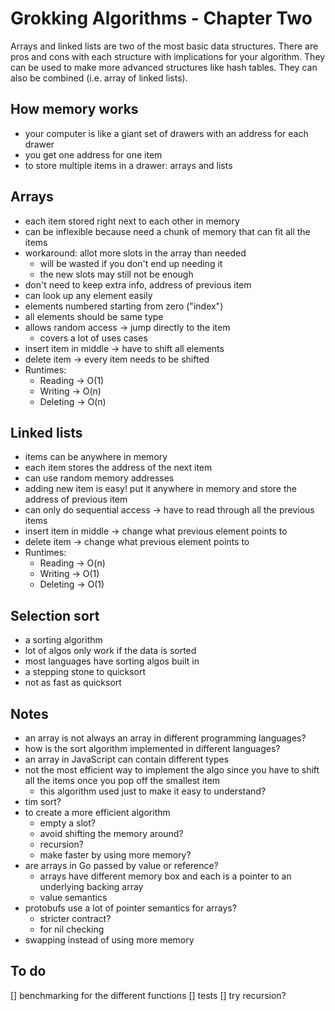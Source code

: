 # Grokking Algorithms - Chapter Two

Arrays and linked lists are two of the most basic data structures.  There are pros and cons with each structure with implications for your algorithm.  They can be used to make more advanced structures like hash tables. They can also be combined (i.e. array of linked lists).

## How memory works
- your computer is like a giant set of drawers with an address for each drawer
- you get one address for one item 
- to store multiple items in a drawer: arrays and lists

## Arrays
- each item stored right next to each other in memory
- can be inflexible because need a chunk of memory that can fit all the items
- workaround: allot more slots in the array than needed
    - will be wasted if you don't end up needing it
    - the new slots may still not be enough
- don't need to keep extra info, address of previous item
- can look up any element easily
- elements numbered starting from zero ("index")
- all elements should be same type
- allows random access -> jump directly to the item
    - covers a lot of uses cases 
- insert item in middle -> have to shift all elements
- delete item -> every item needs to be shifted
- Runtimes:
    - Reading -> O(1)
    - Writing -> O(n)
    - Deleting -> O(n)

## Linked lists
- items can be anywhere in memory
- each item stores the address of the next item
- can use random memory addresses
- adding new item is easy! put it anywhere in memory and store the address of previous item
- can only do sequential access -> have to read through all the previous items
- insert item in middle -> change what previous element points to
- delete item -> change what previous element points to
- Runtimes:
    - Reading -> O(n)
    - Writing -> O(1)
    - Deleting -> O(1)

## Selection sort

- a sorting algorithm
- lot of algos only work if the data is sorted
- most languages have sorting algos built in
- a stepping stone to quicksort 
- not as fast as quicksort 


## Notes
- an array is not always an array in different programming languages?
- how is the sort algorithm implemented in different languages?
- an array in JavaScript can contain different types
- not the most efficient way to implement the algo since you have to shift all the items once you pop off the smallest item 
    - this algorithm used just to make it easy to understand?
- tim sort?
- to create a more efficient algorithm
    - empty a slot? 
    - avoid shifting the memory around?
    - recursion? 
    - make faster by using more memory?
- are arrays in Go passed by value or reference?
    - arrays have different memory box and each is a pointer to an underlying backing array
    - value semantics 
- protobufs use a lot of pointer semantics for arrays?
    - stricter contract?
    - for nil checking
- swapping instead of using more memory

## To do
[] benchmarking for the different functions
[] tests
[] try recursion?
    